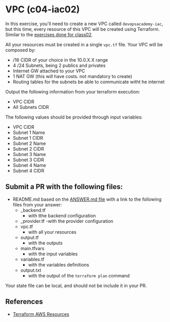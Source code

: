 # VPC (c04-iac02)

In this exercise, you'll need to create a new VPC called `devopsacademy-iac`, but this time, every resource of this VPC will be created using Terraform. Similar to the [exercises done for class02](https://github.com/devopsacademyau/academy/tree/master/classes/02class/exercises).

All your resources must be created in a single `vpc.tf` file.
Your VPC will be composed by:
- /16 CIDR of your choice in the 10.0.X.X range
- 4 /24 Subnets, being 2 publics and  privates
- Internet GW attached to your VPC
- 1 NAT GW (this will have costs. not mandatory to create)
- Routing tables for the subnets be able to communicate witht he internet

Output the following information from your terraform execution:
- VPC CIDR
- All Subnets CIDR

The following values should be provided through input variables:
- VPC CIDR
- Subnet 1 Name
- Subnet 1 CIDR
- Subnet 2 Name
- Subnet 2 CIDR
- Subnet 3 Name
- Subnet 3 CIDR
- Subnet 4 Name
- Subnet 4 CIDR

## Submit a PR with the following files:
- README.md based on the [ANSWER.md file](ANSWER.md) with a link to the following files from your answer:
    - _backend.tf
        - with tthe backend configuration
    - _provider.tf
        -with the provider configuration
    - vpc.tf
        - with all your resources
    - output.tf
        - with the outputs
    - main.tfvars
        - with the input variables
    - variables.tf
        - with the variables definitions
    - output.txt 
        - with the output of the `terraform plan` command

Your state file can be local, and should not be include it in your PR.

## References
- [Terraform AWS Resources](https://www.terraform.io/docs/providers/aws/index.html)
